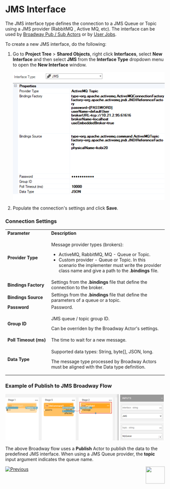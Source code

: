 # JMS Interface

The JMS interface type defines the connection to a JMS Queue or Topic using a JMS provider (RabbitMQ , Active MQ, etc). The interface can be used by [Broadway Pub / Sub Actors](/articles/19_Broadway/actors/05_db_actors.md) or by [User Jobs](/articles/20_jobs_and_batch_services/01_fabric_jobs_overview.md).

To create a new JMS interface, do the following:

1. Go to **Project Tree** > **Shared Objects**, right click **Interfaces**, select **New Interface** and then select **JMS** from the **Interface Type** dropdown menu to open the **New Interface** window.

   ![image](images/jms_1.png)

2. Populate the connection's settings and click **Save**.

### Connection Settings

<table>
<tbody>
<tr>
<td width="200pxl"><strong>Parameter</strong></td>
<td width="700pxl"><strong>Description</strong></td>
</tr>
<tr>
<td><strong>Provider Type</strong></td>
<td>
<p>Message provider types (brokers):</p>
<ul>
<li>ActiveMQ, RabbitMQ, MQ - Queue or Topic.</li>
<li>Custom provider - Queue or Topic. In this scenario the implementer must write the provider class name and give a path to the <strong>.bindings</strong> file.</li>
</ul>
</td>
</tr>
<tr>
<td><strong>Bindings Factory&nbsp;</strong></td>
<td>Settings from the <strong>.bindings</strong> file that define the connection to the broker.</td>
</tr>
<tr>
<td><strong>Bindings Source</strong></td>
<td>Settings from the <strong>.bindings</strong> file that define the parameters of a queue or a topic.</td>
</tr>
<tr>
<td><strong>Password</strong></td>
<td>Password.</td>
</tr>
<tr>
<td><strong>Group ID</strong></td>
<td>
<p>JMS queue / topic group ID.</p>
<p>Can be overriden by the Broadway Actor's settings.&nbsp;</p>
</td>
</tr>
<tr>
<td><strong>Poll Timeout (ms)</strong></td>
<td>The time to wait for a new message.</td>
</tr>
<tr>
<td><strong>Data Type</strong></td>
<td>
<p>Supported data types: String, byte[], JSON, long.</p>
<p>The message type processed by Broadway Actors must be aligned with the Data type definition.</p>
</td>
</tr>
</tbody>
</table>


### Example of Publish to JMS Broadway Flow

![image](images/jms_2.PNG)

The above Broadway flow uses a **Publish** Actor to publish the data to the predefined JMS interface. When using a JMS Queue provider, the **topic** input argument indicates the queue name.



[![Previous](/articles/images/Previous.png)](03_kafka_interface.md)[<img align="right" width="60" height="54" src="/articles/images/Next.png">](05_HTTP_interface.md) 

